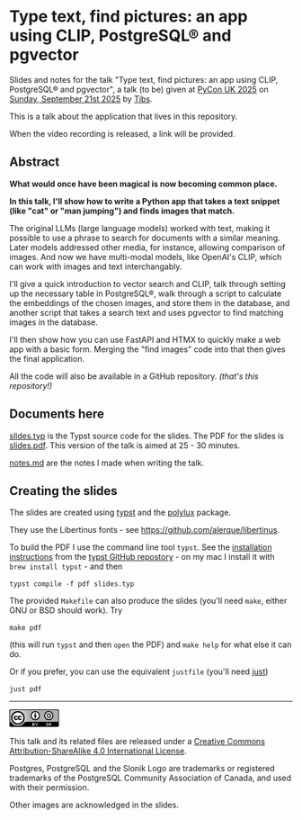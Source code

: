 # Type text, find pictures: an app using CLIP, PostgreSQL® and pgvector

Slides and notes for the talk "Type text, find pictures: an app using CLIP, PostgreSQL® and pgvector", a talk (to be) given at
[PyCon UK 2025](https://2025.pyconuk.org/)
on [Sunday, September 21st
2025](https://pretalx.com/pyconuk-2025/talk/VTHPZK/)
by [Tibs](https://aiven.io/Tibs).

This is a talk about the application that lives in this repository.

When the video recording is released, a link will be provided.


## Abstract

**What would once have been magical is now becoming common place.**

**In this talk, I'll show how to write a Python app that takes a text snippet 
(like "cat" or "man jumping") and finds images that match.**

The original LLMs (large language models) worked with text, making it possible to use a phrase to search for documents with a similar meaning. Later models addressed other media, for instance, allowing comparison of images. And now we have multi-modal models, like OpenAI's CLIP, which can work with images and text interchangably.

I'll give a quick introduction to vector search and CLIP, talk through setting up the necessary table in PostgreSQL®, walk through a script to calculate the embeddings of the chosen images, and store them in the database, and another script that takes a search text and uses pgvector to find matching images in the database.

I'll then show how you can use FastAPI and HTMX to quickly make a web app with a basic form. Merging the "find images" code into that then gives the final application.

All the code will also be available in a GitHub repository. _(that's this 
repository!)_

## Documents here

[slides.typ](slides.typ) is the Typst source code for the slides. The PDF for
the slides is [slides.pdf](slides.pdf). This version of the talk is aimed at
25 - 30 minutes.

[notes.md](notes.md) are the notes I made when writing the talk.

## Creating the slides

The slides are created using [typst](https://typst.app/) and the
[polylux](https://typst.app/universe/package/polylux/) package.

They use the Libertinus fonts - see https://github.com/alerque/libertinus.
 
To build the PDF I use the command line tool `typst`. See the [installation
instructions](https://github.com/typst/typst?tab=readme-ov-file#installation)
from the [typst GitHub repostory](https://github.com/typst/typst) - on my mac
I install it with `brew install typst` - and then
```shell
typst compile -f pdf slides.typ
```
 
The provided `Makefile`
can also produce the slides
(you'll need `make`, either GNU or BSD should work).
Try
```shell
make pdf
```
(this will run `typst` and then `open` the PDF) and `make help` for what else it can do.

Or if you prefer, you can use the equivalent `justfile` (you'll need
[just](https://just.systems/man/en/introduction.html))
```shell
just pdf
```

--------

![CC-Attribution-ShareAlike image](images/cc-attribution-sharealike-88x31.png)

This talk and its related files are released under a [Creative Commons
Attribution-ShareAlike 4.0 International License](http://creativecommons.org/licenses/by-sa/4.0/).

Postgres, PostgreSQL and the Slonik Logo are trademarks or registered
trademarks of the PostgreSQL Community Association of Canada, and used with
their permission.

Other images are acknowledged in the slides.
